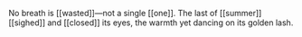 No breath is [[wasted]]—not a single [[one]]. The last of [[summer]] [[sighed]] and [[closed]] its eyes, the warmth yet dancing on its golden lash. 
  
  


